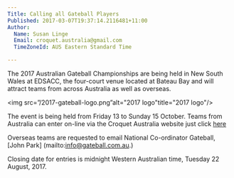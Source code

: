```yaml
---
Title: Calling all Gateball Players
Published: 2017-03-07T19:37:14.2116481+11:00
Author:
  Name: Susan Linge
  Email: croquet.australia@gmail.com
  TimeZoneId: AUS Eastern Standard Time

---
```

The 2017 Australian Gateball Championships are being held in New South Wales at EDSACC, the four-court venue located at Bateau Bay and will attract teams from across Australia as well as overseas.

<img src=”/2017-gateball-logo.png”alt="2017 logo"title="2017 logo"/>

The event is being held from Friday 13 to Sunday 15 October.  Teams from Australia can enter on-line via the Croquet Australia website just click [here](https://croquet-australia.com.au/tournaments/2017/gb/championships)


Overseas teams are requested to email National Co-ordinator Gateball, [John Park] (mailto:info@gateball.com.au.)

Closing date for entries is midnight Western Australian time, Tuesday 22 August, 2017.